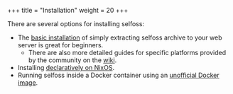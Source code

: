 +++
title = "Installation"
weight = 20
+++

There are several options for installing selfoss:

* The [basic installation](@/docs/administration/installation/basic.md) of simply extracting selfoss archive to your web server is great for beginners.
    * There are also more detailed guides for specific platforms provided by the community on the [wiki](https://github.com/fossar/selfoss/wiki#installation-instructions).
* Installing [declaratively on NixOS](https://github.com/fossar/selfoss/wiki/Declarative-installation-on-NixOS).
* Running selfoss inside a Docker container using an [unofficial Docker image](https://hub.docker.com/r/rsprta/selfoss).
